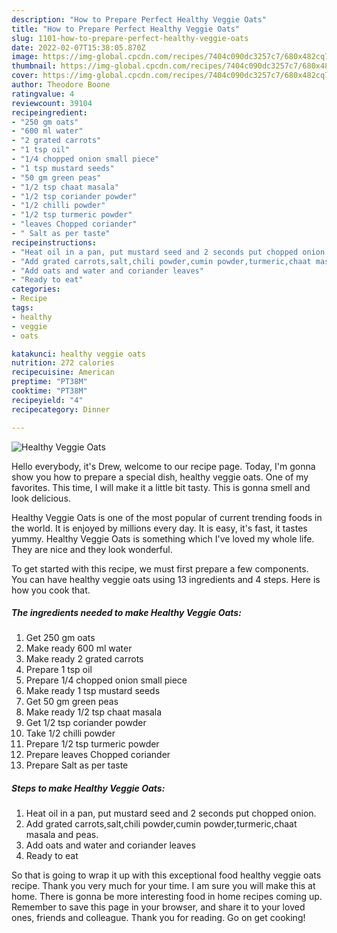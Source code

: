```yaml
---
description: "How to Prepare Perfect Healthy Veggie Oats"
title: "How to Prepare Perfect Healthy Veggie Oats"
slug: 1101-how-to-prepare-perfect-healthy-veggie-oats
date: 2022-02-07T15:38:05.870Z
image: https://img-global.cpcdn.com/recipes/7404c090dc3257c7/680x482cq70/healthy-veggie-oats-recipe-main-photo.jpg
thumbnail: https://img-global.cpcdn.com/recipes/7404c090dc3257c7/680x482cq70/healthy-veggie-oats-recipe-main-photo.jpg
cover: https://img-global.cpcdn.com/recipes/7404c090dc3257c7/680x482cq70/healthy-veggie-oats-recipe-main-photo.jpg
author: Theodore Boone
ratingvalue: 4
reviewcount: 39104
recipeingredient:
- "250 gm oats"
- "600 ml water"
- "2 grated carrots"
- "1 tsp oil"
- "1/4 chopped onion small piece"
- "1 tsp mustard seeds"
- "50 gm green peas"
- "1/2 tsp chaat masala"
- "1/2 tsp coriander powder"
- "1/2 chilli powder"
- "1/2 tsp turmeric powder"
- "leaves Chopped coriander"
- " Salt as per taste"
recipeinstructions:
- "Heat oil in a pan, put mustard seed and 2 seconds put chopped onion."
- "Add grated carrots,salt,chili powder,cumin powder,turmeric,chaat masala and peas."
- "Add oats and water and coriander leaves"
- "Ready to eat"
categories:
- Recipe
tags:
- healthy
- veggie
- oats

katakunci: healthy veggie oats 
nutrition: 272 calories
recipecuisine: American
preptime: "PT38M"
cooktime: "PT38M"
recipeyield: "4"
recipecategory: Dinner

---
```



![Healthy Veggie Oats](https://img-global.cpcdn.com/recipes/7404c090dc3257c7/680x482cq70/healthy-veggie-oats-recipe-main-photo.jpg)

Hello everybody, it's Drew, welcome to our recipe page. Today, I'm gonna show you how to prepare a special dish, healthy veggie oats. One of my favorites. This time, I will make it a little bit tasty. This is gonna smell and look delicious.

Healthy Veggie Oats is one of the most popular of current trending foods in the world. It is enjoyed by millions every day. It is easy, it's fast, it tastes yummy. Healthy Veggie Oats is something which I've loved my whole life. They are nice and they look wonderful.




To get started with this recipe, we must first prepare a few components. You can have healthy veggie oats using 13 ingredients and 4 steps. Here is how you cook that.

<!--inarticleads1-->

##### The ingredients needed to make Healthy Veggie Oats:

1. Get 250 gm oats
1. Make ready 600 ml water
1. Make ready 2 grated carrots
1. Prepare 1 tsp oil
1. Prepare 1/4 chopped onion small piece
1. Make ready 1 tsp mustard seeds
1. Get 50 gm green peas
1. Make ready 1/2 tsp chaat masala
1. Get 1/2 tsp coriander powder
1. Take 1/2 chilli powder
1. Prepare 1/2 tsp turmeric powder
1. Prepare leaves Chopped coriander
1. Prepare  Salt as per taste




<!--inarticleads2-->

##### Steps to make Healthy Veggie Oats:

1. Heat oil in a pan, put mustard seed and 2 seconds put chopped onion.
1. Add grated carrots,salt,chili powder,cumin powder,turmeric,chaat masala and peas.
1. Add oats and water and coriander leaves
1. Ready to eat




So that is going to wrap it up with this exceptional food healthy veggie oats recipe. Thank you very much for your time. I am sure you will make this at home. There is gonna be more interesting food in home recipes coming up. Remember to save this page in your browser, and share it to your loved ones, friends and colleague. Thank you for reading. Go on get cooking!
